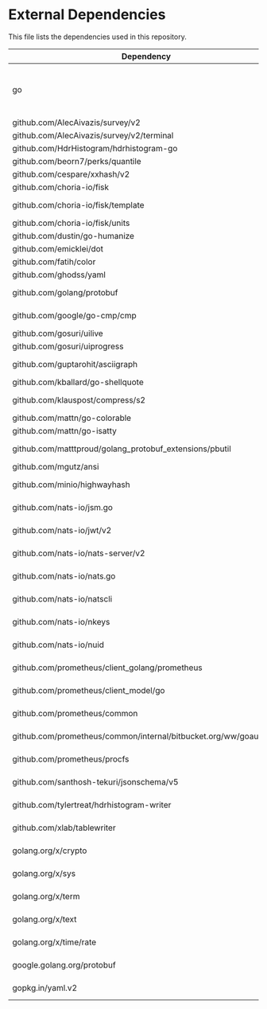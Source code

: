 # External Dependencies
This file lists the dependencies used in this repository.

| Dependency                                                       | License                                 |
|------------------------------------------------------------------|-----------------------------------------|
| go                                                               | BSD 3-Clause "New" or "Revised" License |
| github.com/AlecAivazis/survey/v2                                 | MIT                                     |
| github.com/AlecAivazis/survey/v2/terminal                        | MIT                                     |
| github.com/HdrHistogram/hdrhistogram-go                          | MIT                                     |
| github.com/beorn7/perks/quantile                                 | MIT                                     |
| github.com/cespare/xxhash/v2                                     | MIT                                     |
| github.com/choria-io/fisk                                        | MIT                                     |
| github.com/choria-io/fisk/template                               | BSD-3-Clause                            |
| github.com/choria-io/fisk/units                                  | MIT                                     |
| github.com/dustin/go-humanize                                    | MIT                                     |
| github.com/emicklei/dot                                          | MIT                                     |
| github.com/fatih/color                                           | MIT                                     |
| github.com/ghodss/yaml                                           | MIT                                     |
| github.com/golang/protobuf                                       | BSD-3-Clause                            |
| github.com/google/go-cmp/cmp                                     | BSD-3-Clause                            |
| github.com/gosuri/uilive                                         | MIT                                     |
| github.com/gosuri/uiprogress                                     | MIT                                     |
| github.com/guptarohit/asciigraph                                 | BSD-3-Clause                            |
| github.com/kballard/go-shellquote                                | MIT                                     |
| github.com/klauspost/compress/s2                                 | BSD-3-Clause                            |
| github.com/mattn/go-colorable                                    | MIT                                     |
| github.com/mattn/go-isatty                                       | MIT                                     |
| github.com/matttproud/golang_protobuf_extensions/pbutil          | Apache-2.0                              |
| github.com/mgutz/ansi                                            | MIT                                     |
| github.com/minio/highwayhash                                     | Apache-2.0                              |
| github.com/nats-io/jsm.go                                        | Apache-2.0                              |
| github.com/nats-io/jwt/v2                                        | Apache-2.0                              |
| github.com/nats-io/nats-server/v2                                | Apache-2.0                              |
| github.com/nats-io/nats.go                                       | Apache-2.0                              |
| github.com/nats-io/natscli                                       | Apache-2.0                              |
| github.com/nats-io/nkeys                                         | Apache-2.0                              |
| github.com/nats-io/nuid                                          | Apache-2.0                              |
| github.com/prometheus/client_golang/prometheus                   | Apache-2.0                              |
| github.com/prometheus/client_model/go                            | Apache-2.0                              |
| github.com/prometheus/common                                     | Apache-2.0                              |
| github.com/prometheus/common/internal/bitbucket.org/ww/goautoneg | BSD-3-Clause                            |
| github.com/prometheus/procfs                                     | Apache-2.0                              |
| github.com/santhosh-tekuri/jsonschema/v5                         | Apache-2.0                              |
| github.com/tylertreat/hdrhistogram-writer                        | Apache-2.0                              |
| github.com/xlab/tablewriter                                      | Apache-2.0                              |
| golang.org/x/crypto                                              | BSD-3-Clause                            |
| golang.org/x/sys                                                 | BSD-3-Clause                            |
| golang.org/x/term                                                | BSD-3-Clause                            |
| golang.org/x/text                                                | BSD-3-Clause                            |
| golang.org/x/time/rate                                           | BSD-3-Clause                            |
| google.golang.org/protobuf                                       | BSD-3-Clause                            |
| gopkg.in/yaml.v2                                                 | Apache-2.0                              |
